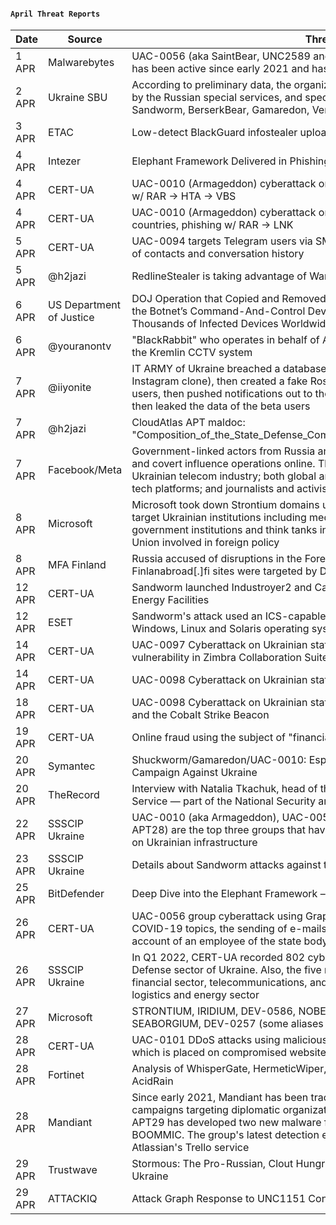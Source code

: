#### `April Threat Reports`
| Date | Source | Threat(s) | URL |
| --- | --- | --- | --- |
| 1 APR | Malwarebytes | UAC-0056 (aka SaintBear, UNC2589 and TA471) is a cyber espionage actor that has been active since early 2021 and has mainly targeted Ukraine and Georgia | [blog.malwarebytes.com](https://blog.malwarebytes.com/threat-intelligence/2022/04/new-uac-0056-activity-theres-a-go-elephant-in-the-room/) |
| 2 APR | Ukraine SBU | According to preliminary data, the organization of cyber sabotage was carried out by the Russian special services, and specialized hacker groups APT28, ART29, Sandworm, BerserkBear, Gamaredon, Vermin, etc. were implemented. | [t.me/SBUkr](https://t.me/SBUkr/4043) |
| 3 APR | ETAC | Low-detect BlackGuard infostealer uploaded to AnyRun from Ukraine | [twitter.com/BushidoToken](https://twitter.com/BushidoToken/status/1510619652946378754) |
| 4 APR | Intezer | Elephant Framework Delivered in Phishing Attacks Against Ukrainian Organizations | [intezer.com](https://www.intezer.com/blog/research/elephant-malware-targeting-ukrainian-orgs/) |
| 4 APR | CERT-UA | UAC-0010 (Armageddon) cyberattack on Ukrainian state organizations, phishing w/ RAR -> HTA -> VBS | [cert.gov.ua](https://cert.gov.ua/article/39138) |
| 4 APR | CERT-UA | UAC-0010 (Armageddon) cyberattack on state institutions of the European Union countries, phishing w/ RAR -> LNK | [cert.gov.ua](https://cert.gov.ua/article/39086) |
| 5 APR | CERT-UA | UAC-0094 targets Telegram users via SMS phishing, stealing session data, the list of contacts and conversation history | [cert.gov.ua](https://cert.gov.ua/article/39253) |
| 5 APR | @h2jazi | RedlineStealer is taking advantage of War in Ukraine | [twitter.com/h2jazi](https://twitter.com/h2jazi/status/1511473962315919362?s=21&t=4UqYDl6bWvvNPPS9NG4TOQ) |
| 6 APR | US Department of Justice | DOJ Operation that Copied and Removed Malware Known as “Cyclops Blink” from the Botnet’s Command-And-Control Devices, Disrupting the GRU’s Control Over Thousands of Infected Devices Worldwide. | [justice.gov](https://www.justice.gov/opa/pr/justice-department-announces-court-authorized-disruption-botnet-controlled-russian-federation) |
| 6 APR | @youranontv | "BlackRabbit" who operates in behalf of Anonymous #OpRussia gained access to the Kremlin CCTV system | [twitter.com/youranontv](https://twitter.com/youranontv/status/1511656225687154688) |
| 7 APR | @iiyonite | IT ARMY of Ukraine breached a database of Rossgram beta sign-ups (Russian Instagram clone), then created a fake Rossgram app, send invites to said beta users, then pushed notifications out to those users that Rossgram was hacked and then leaked the data of the beta users | [twitter.com/iiyonite](https://twitter.com/iiyonite/status/1512001395255357443) |
| 7 APR | @h2jazi | CloudAtlas APT maldoc: "Composition_of_the_State_Defense_Committee_of_Donetsk_People_Republic.doc" | [twitter.com/h2jazi](https://twitter.com/h2jazi/status/1512076989556961286?s=21&t=zdqFNbXN9GnKZiKQNp-UqQ) |
| 7 APR | Facebook/Meta | Government-linked actors from Russia and Belarus engaged in cyber espionage and covert influence operations online. This activity included interest in the Ukrainian telecom industry; both global and Ukrainian defense and energy sectors; tech platforms; and journalists and activists in Ukraine, Russia, and abroad | [about.fb.com](https://about.fb.com/wp-content/uploads/2022/04/Meta-Quarterly-Adversarial-Threat-Report_Q1-2022.pdf) |
| 8 APR | Microsoft | Microsoft took down Strontium domains using this infrastructure for [phishing](https://twitter.com/dacuddy/status/1512193359602888725) to target Ukrainian institutions including media organizations. It was also targeting government institutions and think tanks in the United States and the European Union involved in foreign policy | [blogs.microsoft.com](https://blogs.microsoft.com/on-the-issues/2022/04/07/cyberattacks-ukraine-strontium-russia/) |
| 8 APR | MFA Finland | Russia accused of disruptions in the Foreign Ministry's online services: Um[.]fi and Finlanabroad[.]fi sites were targeted by DDoS | [twitter.com/Ulkoministerio](https://twitter.com/Ulkoministerio/status/1512368322012233731?s=20&t=Eh6rnggBh4Zvn8la45AL5Q) |
| 12 APR | CERT-UA | Sandworm launched Industroyer2 and CaddyWiper against Ukrainian Electrical Energy Facilities | [cert.gov.ua](https://cert.gov.ua/article/39518) |
| 12 APR | ESET | Sandworm's attack used an ICS-capable malware and regular disk wipers for Windows, Linux and Solaris operating systems | [welivesecurity.com](https://www.welivesecurity.com/2022/04/12/industroyer2-industroyer-reloaded/) |
| 14 APR | CERT-UA | UAC-0097 Cyberattack on Ukrainian state organizations using XSS exploit vulnerability in Zimbra Collaboration Suite (CVE-2018-6882) | [cert.gov.ua](https://cert.gov.ua/article/39606) |
| 14 APR | CERT-UA | UAC-0098 Cyberattack on Ukrainian state organizations using icedID malware | [cert.gov.ua](https://cert.gov.ua/article/39609) |
| 18 APR | CERT-UA | UAC-0098 Cyberattack on Ukrainian state organizations using the Azovstal theme and the Cobalt Strike Beacon | [cert.gov.ua](https://cert.gov.ua/article/39708) |
| 19 APR | CERT-UA | Online fraud using the subject of "financial assistance from EU countries" | [cert.gov.ua](https://cert.gov.ua/article/39727) |
| 20 APR | Symantec | Shuckworm/Gamaredon/UAC-0010: Espionage Group Continues Intense Campaign Against Ukraine | [symantec.com](https://symantec-enterprise-blogs.security.com/blogs/threat-intelligence/shuckworm-intense-campaign-ukraine) |
| 20 APR | TheRecord | Interview with Natalia Tkachuk, head of the Information Security and Cybersecurity Service — part of the National Security and Defense Council of Ukraine | [therecord.media](https://therecord.media/from-the-front-lines-of-the-first-real-cyberwar/) |
| 22 APR | SSSCIP Ukraine | UAC-0010 (aka Armageddon), UAC-0051 (aka UNC1151), UAC-0028 (aka APT28) are the top three groups that have waged the most number of cyberattacks on Ukrainian infrastructure | [twitter.com/dsszzi](https://twitter.com/dsszzi/status/1517553942678446082?s=21&t=B45Ox-B9amKu9jTt0BT8Zw) |
| 23 APR | SSSCIP Ukraine | Details about Sandworm attacks against the Ukrainian electricity sector | [twitter.com/dsszzi](https://twitter.com/dsszzi/status/1517806362495012865) |
| 25 APR | BitDefender | Deep Dive into the Elephant Framework – A New Cyber Threat in Ukraine | [bitdefender.com](https://businessinsights.bitdefender.com/deep-dive-into-the-elephant-framework-a-new-cyber-threat-in-ukraine) |
| 26 APR | CERT-UA | UAC-0056 group cyberattack using GraphSteel and GrimPlant malware and COVID-19 topics, the sending of e-mails was made from the compromised account of an employee of the state body of Ukraine | [cert.gov.ua](https://cert.gov.ua/article/39882) |
| 26 APR | SSSCIP Ukraine | In Q1 2022, CERT-UA recorded 802 cyberattacks against the Government and Defense sector of Ukraine. Also, the five most attacked industries included the financial sector, telecommunications, and software developers, as well as the logistics and energy sector | [twitter.com/dsszzi](https://twitter.com/dsszzi/status/1518950677602619395?s=20&t=GHyOzg-_BdwzcfTFzwwbng) |
| 27 APR | Microsoft | STRONTIUM, IRIDIUM, DEV-0586, NOBELIUM, ACTINIUM, BROMINE, KRYPTON, SEABORGIUM, DEV-0257 (some aliases in the report) | [blogs.microsoft.com](https://blogs.microsoft.com/on-the-issues/2022/04/27/hybrid-war-ukraine-russia-cyberattacks/) |
| 28 APR | CERT-UA | UAC-0101 DDoS attacks using malicious JavaScript code (dubbed BrownFlood) which is placed on compromised websites (mainly running WordPress) | [cert.gov.ua](https://cert.gov.ua/article/39923) |
| 28 APR | Fortinet | Analysis of WhisperGate, HermeticWiper, IsaacWiper, CaddyWiper, DoupleZero, AcidRain | [fortinet.com](https://www.fortinet.com/blog/threat-research/the-increasing-wiper-malware-threat) |
| 28 APR | Mandiant | Since early 2021, Mandiant has been tracking extensive APT29 phishing campaigns targeting diplomatic organizations in Europe, the Americas, and Asia. APT29 has developed two new malware families in 2022, BEATDROP and BOOMMIC. The group's latest detection evasion techniques includes the abuse of Atlassian's Trello service | [mandiant.com](https://www.mandiant.com/resources/tracking-apt29-phishing-campaigns) |
| 29 APR | Trustwave | Stormous: The Pro-Russian, Clout Hungry Ransomware Gang Targets the US and Ukraine | [trustwave.com](https://www.trustwave.com/en-us/resources/blogs/spiderlabs-blog/stormous-the-pro-russian-clout-hungry-ransomware-gang-targets-the-us-and-ukraine/) |
| 29 APR | ATTACKIQ | Attack Graph Response to UNC1151 Continued Targeting of Ukraine | [attackiq.com](https://attackiq.com/2022/04/29/attack-graph-response-to-unc1151-continued-targeting-of-ukraine/) |
